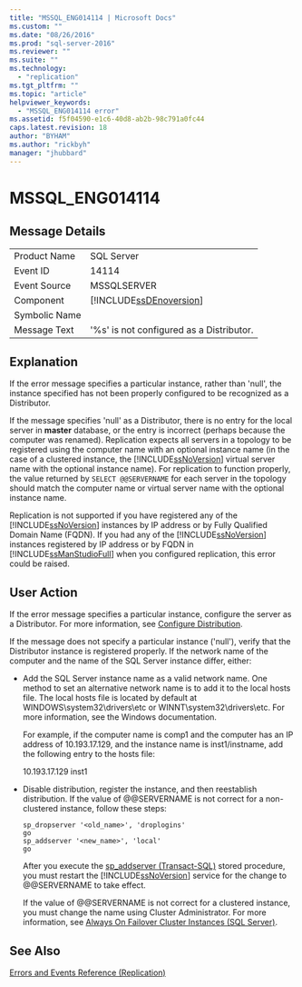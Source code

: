 ```yaml
---
title: "MSSQL_ENG014114 | Microsoft Docs"
ms.custom: ""
ms.date: "08/26/2016"
ms.prod: "sql-server-2016"
ms.reviewer: ""
ms.suite: ""
ms.technology: 
  - "replication"
ms.tgt_pltfrm: ""
ms.topic: "article"
helpviewer_keywords: 
  - "MSSQL_ENG014114 error"
ms.assetid: f5f04590-e1c6-40d8-ab2b-98c791a0fc44
caps.latest.revision: 18
author: "BYHAM"
ms.author: "rickbyh"
manager: "jhubbard"
---
```

# MSSQL_ENG014114
    
## Message Details  
  
|||  
|-|-|  
|Product Name|SQL Server|  
|Event ID|14114|  
|Event Source|MSSQLSERVER|  
|Component|[!INCLUDE[ssDEnoversion](../../includes/ssdenoversion-md.md)]|  
|Symbolic Name||  
|Message Text|'%s' is not configured as a Distributor.|  
  
## Explanation  
 If the error message specifies a particular instance, rather than 'null', the instance specified has not been properly configured to be recognized as a Distributor.  
  
 If the message specifies 'null' as a Distributor, there is no entry for the local server in **master** database, or the entry is incorrect (perhaps because the computer was renamed). Replication expects all servers in a topology to be registered using the computer name with an optional instance name (in the case of a clustered instance, the [!INCLUDE[ssNoVersion](../../includes/ssnoversion-md.md)] virtual server name with the optional instance name). For replication to function properly, the value returned by `SELECT @@SERVERNAME` for each server in the topology should match the computer name or virtual server name with the optional instance name.  
  
 Replication is not supported if you have registered any of the [!INCLUDE[ssNoVersion](../../includes/ssnoversion-md.md)] instances by IP address or by Fully Qualified Domain Name (FQDN). If you had any of the [!INCLUDE[ssNoVersion](../../includes/ssnoversion-md.md)] instances registered by IP address or by FQDN in [!INCLUDE[ssManStudioFull](../../includes/ssmanstudiofull-md.md)] when you configured replication, this error could be raised.  
  
## User Action  
 If the error message specifies a particular instance, configure the server as a Distributor. For more information, see [Configure Distribution](../../relational-databases/replication/configure-distribution.md).  
  
 If the message does not specify a particular instance ('null'), verify that the Distributor instance is registered properly. If the network name of the computer and the name of the SQL Server instance differ, either:  
  
-   Add the SQL Server instance name as a valid network name. One method to set an alternative network name is to add it to the local hosts file. The local hosts file is located by default at WINDOWS\system32\drivers\etc or WINNT\system32\drivers\etc. For more information, see the Windows documentation.  
  
     For example, if the computer name is comp1 and the computer has an IP address of 10.193.17.129, and the instance name is inst1/instname, add the following entry to the hosts file:  
  
     10.193.17.129 inst1  
  
-   Disable distribution, register the instance, and then reestablish distribution. If the value of @@SERVERNAME is not correct for a non-clustered instance, follow these steps:  
  
    ```  
    sp_dropserver '<old_name>', 'droplogins'  
    go  
    sp_addserver '<new_name>', 'local'  
    go  
    ```  
  
     After you execute the [sp_addserver &#40;Transact-SQL&#41;](../../relational-databases/system-stored-procedures/sp-addserver-transact-sql.md) stored procedure, you must restart the [!INCLUDE[ssNoVersion](../../includes/ssnoversion-md.md)] service for the change to @@SERVERNAME to take effect.  
  
     If the value of @@SERVERNAME is not correct for a clustered instance, you must change the name using Cluster Administrator. For more information, see [Always On Failover Cluster Instances (SQL Server)](../../sql-server/failover-clusters/windows/always-on-failover-cluster-instances-sql-server.md).  
  
## See Also  
 [Errors and Events Reference &#40;Replication&#41;](../../relational-databases/replication/errors-and-events-reference-replication.md)  
  
  
